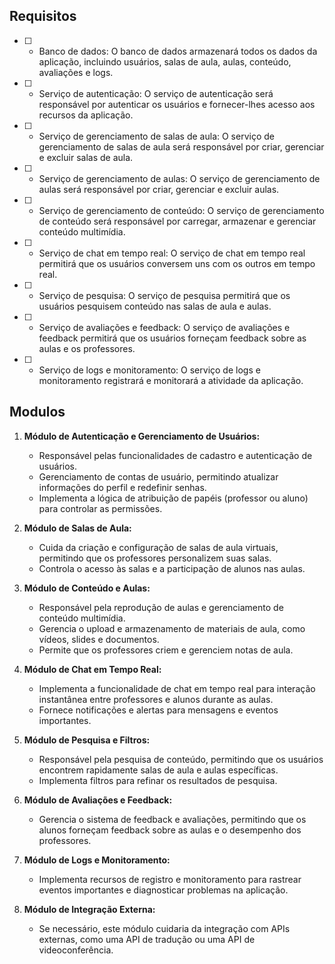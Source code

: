 ## Requisitos

- [ ] - Banco de dados: O banco de dados armazenará todos os dados da aplicação, incluindo usuários, salas de aula, aulas, conteúdo, avaliações e logs.

- [ ] - Serviço de autenticação: O serviço de autenticação será responsável por autenticar os usuários e fornecer-lhes acesso aos recursos da aplicação.

- [ ] - Serviço de gerenciamento de salas de aula: O serviço de gerenciamento de salas de aula será responsável por criar, gerenciar e excluir salas de aula.

- [ ] - Serviço de gerenciamento de aulas: O serviço de gerenciamento de aulas será responsável por criar, gerenciar e excluir aulas.

- [ ] - Serviço de gerenciamento de conteúdo: O serviço de gerenciamento de conteúdo será responsável por carregar, armazenar e gerenciar conteúdo multimídia.

- [ ] - Serviço de chat em tempo real: O serviço de chat em tempo real permitirá que os usuários conversem uns com os outros em tempo real.

- [ ] - Serviço de pesquisa: O serviço de pesquisa permitirá que os usuários pesquisem conteúdo nas salas de aula e aulas.

- [ ] - Serviço de avaliações e feedback: O serviço de avaliações e feedback permitirá que os usuários forneçam feedback sobre as aulas e os professores.

- [ ] - Serviço de logs e monitoramento: O serviço de logs e monitoramento registrará e monitorará a atividade da aplicação.

## Modulos

1. **Módulo de Autenticação e Gerenciamento de Usuários:**
   - Responsável pelas funcionalidades de cadastro e autenticação de usuários.
   - Gerenciamento de contas de usuário, permitindo atualizar informações do perfil e redefinir senhas.
   - Implementa a lógica de atribuição de papéis (professor ou aluno) para controlar as permissões.

2. **Módulo de Salas de Aula:**
   - Cuida da criação e configuração de salas de aula virtuais, permitindo que os professores personalizem suas salas.
   - Controla o acesso às salas e a participação de alunos nas aulas.

3. **Módulo de Conteúdo e Aulas:**
   - Responsável pela reprodução de aulas e gerenciamento de conteúdo multimídia.
   - Gerencia o upload e armazenamento de materiais de aula, como vídeos, slides e documentos.
   - Permite que os professores criem e gerenciem notas de aula.

4. **Módulo de Chat em Tempo Real:**
   - Implementa a funcionalidade de chat em tempo real para interação instantânea entre professores e alunos durante as aulas.
   - Fornece notificações e alertas para mensagens e eventos importantes.

5. **Módulo de Pesquisa e Filtros:**
   - Responsável pela pesquisa de conteúdo, permitindo que os usuários encontrem rapidamente salas de aula e aulas específicas.
   - Implementa filtros para refinar os resultados de pesquisa.

6. **Módulo de Avaliações e Feedback:**
   - Gerencia o sistema de feedback e avaliações, permitindo que os alunos forneçam feedback sobre as aulas e o desempenho dos professores.

7. **Módulo de Logs e Monitoramento:**
   - Implementa recursos de registro e monitoramento para rastrear eventos importantes e diagnosticar problemas na aplicação.

8. **Módulo de Integração Externa:**
   - Se necessário, este módulo cuidaria da integração com APIs externas, como uma API de tradução ou uma API de videoconferência.